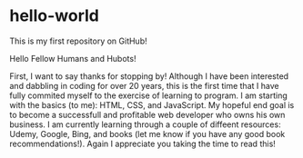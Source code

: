 # hello-world
This is my first repository on GitHub!

Hello Fellow Humans and Hubots!

First, I want to say thanks for stopping by! Although I have been interested and dabbling in coding for over 20 years, this is the first time that I have fully commited myself to the exercise of learning to program.  I am starting with the basics (to me):  HTML, CSS, and JavaScript.  My hopeful end goal is to become a successfull and profitable web developer who owns his own business. I am currently learning through a couple of diffeent resources: Udemy, Google, Bing, and books (let me know if you have any good book recommendations!). Again I appreciate you taking the time to read this! 
